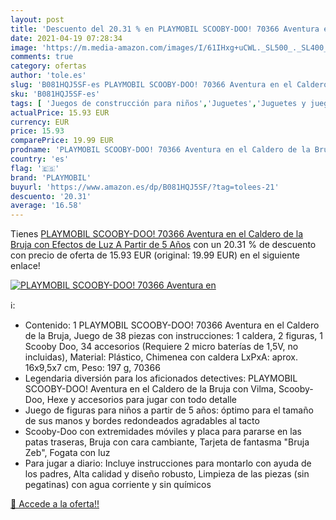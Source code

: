 ```yaml
---
layout: post
title: 'Descuento del 20.31 % en PLAYMOBIL SCOOBY-DOO! 70366 Aventura en '
date: 2021-04-19 07:28:34
image: 'https://m.media-amazon.com/images/I/61IHxg+uCWL._SL500_._SL400_.jpg'
comments: true
category: ofertas
author: 'tole.es'
slug: 'B081HQJ5SF-es PLAYMOBIL SCOOBY-DOO! 70366 Aventura en el Caldero de la...'
sku: 'B081HQJ5SF-es'
tags: [ 'Juegos de construcción para niños','Juguetes','Juguetes y juegos','Muñecos y figuras','playmobil', ]
actualPrice: 15.93 EUR
currency: EUR
price: 15.93
comparePrice: 19.99 EUR
prodname: 'PLAYMOBIL SCOOBY-DOO! 70366 Aventura en el Caldero de la Bruja  con Efectos de Luz  A Partir de 5 Años'
country: 'es'
flag: '🇪🇸'
brand: 'PLAYMOBIL'
buyurl: 'https://www.amazon.es/dp/B081HQJ5SF/?tag=tolees-21'
descuento: '20.31'
average: '16.58'
---
```


Tienes [PLAYMOBIL SCOOBY-DOO! 70366 Aventura en el Caldero de la Bruja  con Efectos de Luz  A Partir de 5 Años](https://www.amazon.es/dp/B081HQJ5SF/?tag=tolees-21) con un 20.31 % de descuento con precio de oferta de 15.93 EUR (original: 19.99 EUR) en el siguiente enlace!

[![PLAYMOBIL SCOOBY-DOO! 70366 Aventura en ](https://m.media-amazon.com/images/I/61IHxg+uCWL._SL500_._SL400_.jpg)](https://www.amazon.es/dp/B081HQJ5SF/?tag=tolees-21)

ℹ️:

- Contenido: 1 PLAYMOBIL SCOOBY-DOO! 70366 Aventura en el Caldero de la Bruja, Juego de 38 piezas con instrucciones: 1 caldera, 2 figuras, 1 Scooby Doo, 34 accesorios (Requiere 2 micro baterías de 1,5V, no incluidas), Material: Plástico, Chimenea con caldera LxPxA: aprox. 16x9,5x7 cm, Peso: 197 g, 70366
- Legendaria diversión para los aficionados detectives: PLAYMOBIL SCOOBY-DOO! Aventura en el Caldero de la Bruja con Vilma, Scooby-Doo, Hexe y accesorios para jugar con todo detalle
- Juego de figuras para niños a partir de 5 años: óptimo para el tamaño de sus manos y bordes redondeados agradables al tacto
- Scooby-Doo con extremidades móviles y placa para pararse en las patas traseras, Bruja con cara cambiante, Tarjeta de fantasma "Bruja Zeb", Fogata con luz
- Para jugar a diario: Incluye instrucciones para montarlo con ayuda de los padres, Alta calidad y diseño robusto, Limpieza de las piezas (sin pegatinas) con agua corriente y sin químicos

[🛒 Accede a la oferta!!](https://www.amazon.es/dp/B081HQJ5SF/?tag=tolees-21)
